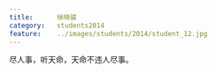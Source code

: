 ```yaml
---
title:		徐晓骏
category:	students2014
feature:	../images/students/2014/student_12.jpg
---
```

尽人事，听天命，天命不违人尽事。


